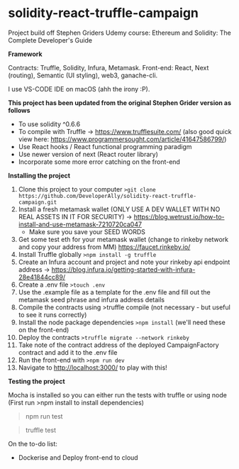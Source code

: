 # solidity-react-truffle-campaign

Project build off Stephen Griders Udemy course: Ethereum and Solidity: The Complete Developer's Guide

**Framework**

Contracts: Truffle, Solidity, Infura, Metamask. 
Front-end: React, Next (routing), Semantic (UI styling), web3, ganache-cli. 

I use VS-CODE IDE on macOS (ahh the irony :P). 

**This project has been updated from the original Stephen Grider version as follows**

- To use solidity ^0.6.6
- To compile with Truffle -> https://www.trufflesuite.com/ (also good quick view here: https://www.programmersought.com/article/41647586799/)
- Use React hooks / React functional programming paradigm
- Use newer version of next (React router library)
- Incorporate some more error catching on the front-end

**Installing the project**

1. Clone this project to your computer ```>git clone https://github.com/DeveloperAlly/solidity-react-truffle-campaign.git```
2. Install a fresh metamask wallet (ONLY USE A DEV WALLET WITH NO REAL ASSETS IN IT FOR SECURITY) -> <https://blog.wetrust.io/how-to-install-and-use-metamask-7210720ca047>
   - Make sure you save your SEED WORDS
3. Get some test eth for your metamask wallet (change to rinkeby network and copy your address from MM) <https://faucet.rinkeby.io/>
4. Install Truffle globally  ```>npm install -g truffle```
5. Create an Infura account and project and note your rinkeby api endpoint address -> <https://blog.infura.io/getting-started-with-infura-28e41844cc89/>
6. Create a .env file ```>touch .env```
7. Use the .example file as a template for the .env file and fill out the metamask seed phrase and infura address details
8. Compile the contracts using >truffle compile (not necessary - but useful to see it runs correctly)
9. Install the node package dependencies  ```>npm install```   (we'll need these on the front-end)
10. Deploy the contracts   ```>truffle migrate --network rinkeby```
11. Take note of the contract address of the deployed CampaignFactory contract and add it to the .env file
12. Run the front-end with ```>npm run dev```
13. Navigate to <http://localhost:3000/> to play with this!

**Testing the project**

Mocha is installed so you can either run the tests with truffle or using node (First run >npm install to install dependencies)

   > npm run test

   > truffle test

On the to-do list:

- Dockerise and Deploy front-end to cloud
